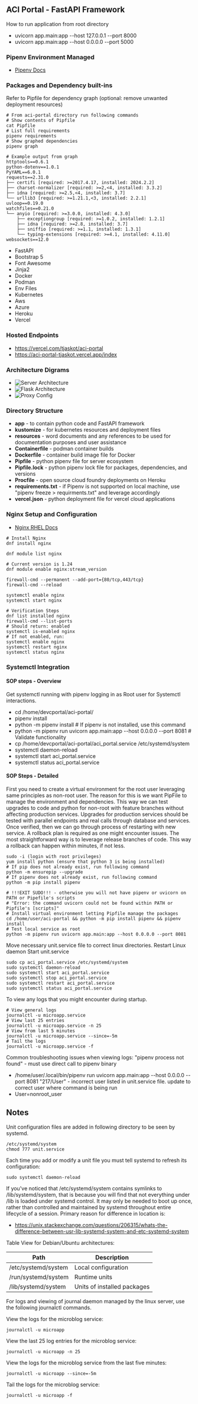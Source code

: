 ## ACI Portal - FastAPI Framework

How to run application from root directory
- uvicorn app.main:app --host 127.0.0.1 --port 8000
- uvicorn app.main:app --host 0.0.0.0 --port 5000

### Pipenv Environment Managed
- [Pipenv Docs](https://pipenv.pypa.io/en/latest/)

### Packages and Dependency built-ins
Refer to Pipfile for dependency graph (optional: remove unwanted deployment resources)
```shell
# From aci-portal directory run following commands
# Show contents of Pipfile
cat Pipfile
# List full requirements
pipenv requirements
# Show graphed dependencies
pipenv graph

# Example output from graph
httptools==0.6.1
python-dotenv==1.0.1
PyYAML==6.0.1
requests==2.31.0
├── certifi [required: >=2017.4.17, installed: 2024.2.2]
├── charset-normalizer [required: >=2,<4, installed: 3.3.2]
├── idna [required: >=2.5,<4, installed: 3.7]
└── urllib3 [required: >=1.21.1,<3, installed: 2.2.1]
uvloop==0.19.0
watchfiles==0.21.0
└── anyio [required: >=3.0.0, installed: 4.3.0]
    ├── exceptiongroup [required: >=1.0.2, installed: 1.2.1]
    ├── idna [required: >=2.8, installed: 3.7]
    ├── sniffio [required: >=1.1, installed: 1.3.1]
    └── typing-extensions [required: >=4.1, installed: 4.11.0]
websockets==12.0

```
- FastAPI
- Bootstrap 5
- Font Awesome
- Jinja2
- Docker
- Podman
- Env Files
- Kubernetes
- Aws
- Azure
- Heroku
- Vercel

### Hosted Endpoints
- https://vercel.com/tjaskot/aci-portal
- https://aci-portal-tjaskot.vercel.app/index

### Architecture Digrams

- ![Server Architecture](./resources/images/Server%20Architecture.PNG)
- ![Flask Architecture](./resources/images/flask%20api%20architecture.jpg)
- ![Proxy Config](./resources/images/ProxyConfig.jpg)

### Directory Structure

- **app** - to contain python code and FastAPI framework
- **kustomize** - for kubernetes resources and deployment files
- **resources** - word documents and any references to be used for documentation purposes and user assistance
- **Containerfile** - podman container builds
- **Dockerfile** - container build image file for Docker
- **Pipfile** - python pipenv file for server ecosystem
- **Pipfile.lock** - python pipenv lock file for packages, dependencies, and versions
- **Procfile** - open source cloud foundry deployments on Heroku
- **requirements.txt** - if Pipenv is not supported on local machine, 
use "pipenv freeze > requirments.txt" and leverage accordingly
- **vercel.json** - python deployment file for vercel cloud applications

### Nginx Setup and Configuration

- [Nginx RHEL Docs](https://docs.redhat.com/en/documentation/red_hat_enterprise_linux/8/html/deploying_different_types_of_servers/setting-up-and-configuring-nginx_deploying-different-types-of-servers#configuring-nginx-as-a-web-server-that-provides-different-content-for-different-domains_setting-up-and-configuring-nginx)

```shell
# Install Nginx
dnf install nginx

dnf module list nginx

# Current version is 1.24
dnf module enable nginx:stream_version

firewall-cmd --permanent --add-port={80/tcp,443/tcp}
firewall-cmd --reload

systemctl enable nginx
systemctl start nginx

# Verification Steps
dnf list installed nginx
firewall-cmd --list-ports
# Should return: enabled
systemctl is-enabled nginx
# If not enabled, run:
systemctl enable nginx
systemctl restart nginx
systemctl status nginx
```

### Systemctl Integration

#### SOP steps - Overview
Get systemctl running with pipenv logging in as Root user for Systemctl interactions.

- cd /home/devcportal/aci-portal/
- pipenv install
- python -m pipenv install  # If pipenv is not installed, use this command
- python -m pipenv run uvicorn app.main:app --host 0.0.0.0 --port 8081  # Validate functionality
- cp /home/devcportal/aci-portal/aci_portal.service /etc/systemd/system
- systemctl daemon-reload
- systemctl start aci_portal.service
- systemctl status aci_portal.service


#### SOP Steps - Detailed
First you need to create a virtual environment for the root user leveraging same principles as non-root user.
The reason for this is we want PipFile to manage the environment and dependencies. This way we can 
test upgrades to code and python for non-root with feature branches without affecting production services.
Upgrades for production services should be tested with parallel endpoints and real calls through database and services.
Once verified, then we can go through process of restarting with new service. A rollback plan is required as one
might encounter issues. The most straightforward way is to leverage release branches of code. This way a rollback can 
happen within minutes, if not less.

```shell
sudo -i (login with root privileges)
yum install python (ensure that python 3 is being installed)
# If pip does not already exist, run following command
python -m ensurepip --upgrade
# If pipenv does not already exist, run following command
python -m pip install pipenv

# !!!EXIT SUDO!!! - otherwise you will not have pipenv or uvicorn on PATH or Pipefile's scripts
# "Error: the command uvicorn could not be found within PATH or Pipfile's [scripts]"  
# Install virtual environment letting Pipfile manage the packages
cd /home/user/aci-portal && python -m pip install pipenv && pipenv install
# Test local service as root
python -m pipenv run uvicorn app.main:app --host 0.0.0.0 --port 8081
```

Move necessary unit.service file to correct linux directories.
Restart Linux daemon
Start unit.service

```shell
sudo cp aci_portal.service /etc/systemd/system
sudo systemctl daemon-reload
sudo systemctl start aci_portal.service
sudo systemctl stop aci_portal.service
sudo systemctl restart aci_portal.service
sudo systemctl status aci_portal.service
```

To view any logs that you might encounter during startup.

```shell
# View general logs
journalctl -u microapp.service
# View last 25 entries
journalctl -u microapp.service -n 25
# View from last 5 minutes
journalctl -u microapp.service --since=-5m
# Tail the logs
journalctl -u microapp.service -f
```

Common troubleshooting issues when viewing logs:
"pipenv process not found" - must use direct call to pipenv binary
- /home/user/.local/bin/pipenv run uvicorn app.main:app --host 0.0.0.0 --port 8081
"217/User" - incorrect user listed in unit.service file. update to correct user where command is being run
- User=nonroot_user

## Notes

Unit configuration files are added in following directory to be seen by systemd.

```shell
/etc/systemd/system
chmod 777 unit.service
```

Each time you add or modify a unit file you must tell systemd to refresh its configuration:

```shell
sudo systemctl daemon-reload
```

If you've noticed that /etc/systemd/system contains symlinks to /lib/systemd/system, that is because
you will find that not everything under /lib is loaded under systemd control. It may only 
be needed to boot up once, rather than controlled and maintained by systemd throughout
entire lifecycle of a session.
Primary reason for difference in location is:
- https://unix.stackexchange.com/questions/206315/whats-the-difference-between-usr-lib-systemd-system-and-etc-systemd-system

Table View for Debian/Ubuntu architectures:

| Path                 | Description                  |
|----------------------|------------------------------|
| /etc/systemd/system  | Local configuration          |
| /run/systemd/system  | Runtime units                |
| /lib/systemd/system  | Units of installed packages  |

For logs and viewing of journal daemon managed by the linux server, use the following journalctl commands.

View the logs for the microblog service:
```shell
journalctl -u microapp
```

View the last 25 log entries for the microblog service:
```shell
journalctl -u microapp -n 25
```

View the logs for the microblog service from the last five minutes:
```shell
journalctl -u microapp --since=-5m
```

Tail the logs for the microblog service:
```shell
journalctl -u microapp -f
```
